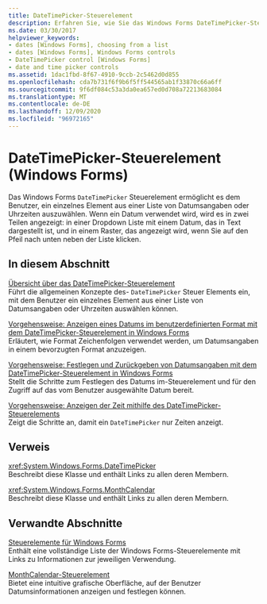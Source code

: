 ```yaml
---
title: DateTimePicker-Steuerelement
description: Erfahren Sie, wie Sie das Windows Forms DateTimePicker-Steuerelement verwenden können, damit der Benutzer ein einzelnes Element aus einer Liste von Datumsangaben oder Uhrzeiten auswählen kann.
ms.date: 03/30/2017
helpviewer_keywords:
- dates [Windows Forms], choosing from a list
- dates [Windows Forms], Windows Forms controls
- DateTimePicker control [Windows Forms]
- date and time picker controls
ms.assetid: 1dac1fbd-8f67-4910-9ccb-2c5462d0d855
ms.openlocfilehash: cda7b731f6f9b6f5ff544565ab1f33870c66a6ff
ms.sourcegitcommit: 9f6df084c53a3da0ea657ed0d708a72213683084
ms.translationtype: MT
ms.contentlocale: de-DE
ms.lasthandoff: 12/09/2020
ms.locfileid: "96972165"
---
```

# <a name="datetimepicker-control-windows-forms"></a>DateTimePicker-Steuerelement (Windows Forms)
Das Windows Forms `DateTimePicker` Steuerelement ermöglicht es dem Benutzer, ein einzelnes Element aus einer Liste von Datumsangaben oder Uhrzeiten auszuwählen. Wenn ein Datum verwendet wird, wird es in zwei Teilen angezeigt: in einer Dropdown Liste mit einem Datum, das in Text dargestellt ist, und in einem Raster, das angezeigt wird, wenn Sie auf den Pfeil nach unten neben der Liste klicken.  
  
## <a name="in-this-section"></a>In diesem Abschnitt  
 [Übersicht über das DateTimePicker-Steuerelement](datetimepicker-control-overview-windows-forms.md)  
 Führt die allgemeinen Konzepte des- `DateTimePicker` Steuer Elements ein, mit dem Benutzer ein einzelnes Element aus einer Liste von Datumsangaben oder Uhrzeiten auswählen können.  
  
 [Vorgehensweise: Anzeigen eines Datums im benutzerdefinierten Format mit dem DateTimePicker-Steuerelement in Windows Forms](display-a-date-in-a-custom-format-with-wf-datetimepicker-control.md)  
 Erläutert, wie Format Zeichenfolgen verwendet werden, um Datumsangaben in einem bevorzugten Format anzuzeigen.  
  
 [Vorgehensweise: Festlegen und Zurückgeben von Datumsangaben mit dem DateTimePicker-Steuerelement in Windows Forms](how-to-set-and-return-dates-with-the-windows-forms-datetimepicker-control.md)  
 Stellt die Schritte zum Festlegen des Datums im-Steuerelement und für den Zugriff auf das vom Benutzer ausgewählte Datum bereit.  
  
 [Vorgehensweise: Anzeigen der Zeit mithilfe des DateTimePicker-Steuerelements](how-to-display-time-with-the-datetimepicker-control.md)  
 Zeigt die Schritte an, damit ein `DateTimePicker` nur Zeiten anzeigt.  
  
## <a name="reference"></a>Verweis  
 <xref:System.Windows.Forms.DateTimePicker>  
 Beschreibt diese Klasse und enthält Links zu allen deren Membern.  
  
 <xref:System.Windows.Forms.MonthCalendar>  
 Beschreibt diese Klasse und enthält Links zu allen deren Membern.  
  
## <a name="related-sections"></a>Verwandte Abschnitte  
 [Steuerelemente für Windows Forms](controls-to-use-on-windows-forms.md)  
 Enthält eine vollständige Liste der Windows Forms-Steuerelemente mit Links zu Informationen zur jeweiligen Verwendung.  
  
 [MonthCalendar-Steuerelement](monthcalendar-control-windows-forms.md)  
 Bietet eine intuitive grafische Oberfläche, auf der Benutzer Datumsinformationen anzeigen und festlegen können.
